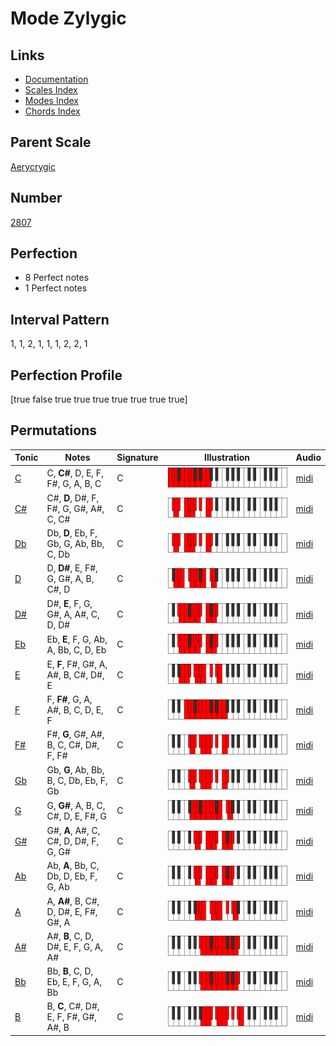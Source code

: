 # Mode Zylygic

## Links

- [Documentation](index.md)
- [Scales Index](Scales.md)
- [Modes Index](Modes.md)
- [Chords Index](Chords.md)

## Parent Scale

[Aerycrygic](ScaleAerycrygic.md)

## Number

[2807](https://ianring.com/musictheory/scales/2807)

## Perfection

- 8 Perfect notes
- 1 Perfect notes

## Interval Pattern

1, 1, 2, 1, 1, 1, 2, 2, 1

## Perfection Profile

[true false true true true true true true true]

## Permutations

| Tonic | Notes | Signature | Illustration | Audio |
|-------|-------|-----------|--------------|-------|
| [C](ModeCNaturalZylygic.md) | C, **C#**, D, E, F, F#, G, A, B, C | C | ![CNaturalZylygic](ModeCNaturalZylygic.png) | [midi](https://github.com/edipermadi/music/blob/main/docs/ModeCNaturalZylygic.mid?raw=true) |
| [C#](ModeCSharpZylygic.md) | C#, **D**, D#, F, F#, G, G#, A#, C, C# | C | ![CSharpZylygic](ModeCSharpZylygic.png) | [midi](https://github.com/edipermadi/music/blob/main/docs/ModeCSharpZylygic.mid?raw=true) |
| [Db](ModeDFlatZylygic.md) | Db, **D**, Eb, F, Gb, G, Ab, Bb, C, Db | C | ![DFlatZylygic](ModeDFlatZylygic.png) | [midi](https://github.com/edipermadi/music/blob/main/docs/ModeDFlatZylygic.mid?raw=true) |
| [D](ModeDNaturalZylygic.md) | D, **D#**, E, F#, G, G#, A, B, C#, D | C | ![DNaturalZylygic](ModeDNaturalZylygic.png) | [midi](https://github.com/edipermadi/music/blob/main/docs/ModeDNaturalZylygic.mid?raw=true) |
| [D#](ModeDSharpZylygic.md) | D#, **E**, F, G, G#, A, A#, C, D, D# | C | ![DSharpZylygic](ModeDSharpZylygic.png) | [midi](https://github.com/edipermadi/music/blob/main/docs/ModeDSharpZylygic.mid?raw=true) |
| [Eb](ModeEFlatZylygic.md) | Eb, **E**, F, G, Ab, A, Bb, C, D, Eb | C | ![EFlatZylygic](ModeEFlatZylygic.png) | [midi](https://github.com/edipermadi/music/blob/main/docs/ModeEFlatZylygic.mid?raw=true) |
| [E](ModeENaturalZylygic.md) | E, **F**, F#, G#, A, A#, B, C#, D#, E | C | ![ENaturalZylygic](ModeENaturalZylygic.png) | [midi](https://github.com/edipermadi/music/blob/main/docs/ModeENaturalZylygic.mid?raw=true) |
| [F](ModeFNaturalZylygic.md) | F, **F#**, G, A, A#, B, C, D, E, F | C | ![FNaturalZylygic](ModeFNaturalZylygic.png) | [midi](https://github.com/edipermadi/music/blob/main/docs/ModeFNaturalZylygic.mid?raw=true) |
| [F#](ModeFSharpZylygic.md) | F#, **G**, G#, A#, B, C, C#, D#, F, F# | C | ![FSharpZylygic](ModeFSharpZylygic.png) | [midi](https://github.com/edipermadi/music/blob/main/docs/ModeFSharpZylygic.mid?raw=true) |
| [Gb](ModeGFlatZylygic.md) | Gb, **G**, Ab, Bb, B, C, Db, Eb, F, Gb | C | ![GFlatZylygic](ModeGFlatZylygic.png) | [midi](https://github.com/edipermadi/music/blob/main/docs/ModeGFlatZylygic.mid?raw=true) |
| [G](ModeGNaturalZylygic.md) | G, **G#**, A, B, C, C#, D, E, F#, G | C | ![GNaturalZylygic](ModeGNaturalZylygic.png) | [midi](https://github.com/edipermadi/music/blob/main/docs/ModeGNaturalZylygic.mid?raw=true) |
| [G#](ModeGSharpZylygic.md) | G#, **A**, A#, C, C#, D, D#, F, G, G# | C | ![GSharpZylygic](ModeGSharpZylygic.png) | [midi](https://github.com/edipermadi/music/blob/main/docs/ModeGSharpZylygic.mid?raw=true) |
| [Ab](ModeAFlatZylygic.md) | Ab, **A**, Bb, C, Db, D, Eb, F, G, Ab | C | ![AFlatZylygic](ModeAFlatZylygic.png) | [midi](https://github.com/edipermadi/music/blob/main/docs/ModeAFlatZylygic.mid?raw=true) |
| [A](ModeANaturalZylygic.md) | A, **A#**, B, C#, D, D#, E, F#, G#, A | C | ![ANaturalZylygic](ModeANaturalZylygic.png) | [midi](https://github.com/edipermadi/music/blob/main/docs/ModeANaturalZylygic.mid?raw=true) |
| [A#](ModeASharpZylygic.md) | A#, **B**, C, D, D#, E, F, G, A, A# | C | ![ASharpZylygic](ModeASharpZylygic.png) | [midi](https://github.com/edipermadi/music/blob/main/docs/ModeASharpZylygic.mid?raw=true) |
| [Bb](ModeBFlatZylygic.md) | Bb, **B**, C, D, Eb, E, F, G, A, Bb | C | ![BFlatZylygic](ModeBFlatZylygic.png) | [midi](https://github.com/edipermadi/music/blob/main/docs/ModeBFlatZylygic.mid?raw=true) |
| [B](ModeBNaturalZylygic.md) | B, **C**, C#, D#, E, F, F#, G#, A#, B | C | ![BNaturalZylygic](ModeBNaturalZylygic.png) | [midi](https://github.com/edipermadi/music/blob/main/docs/ModeBNaturalZylygic.mid?raw=true) |
